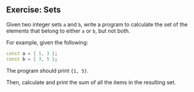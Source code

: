 ## Exercise: Sets

Given two integer sets `a` and `b`, write a program to calculate the set of the elements that belong to either `a` or `b`, but not both.

For example, given the following:

```dart
const a = { 1, 3 };
const b = { 3, 5 };
```

The program should print `{1, 5}`.

Then, calculate and print the sum of all the items in the resulting set.